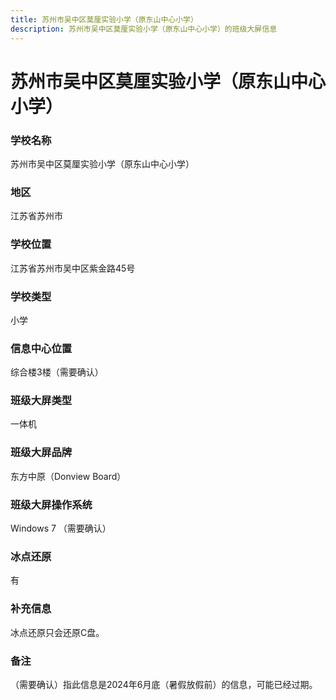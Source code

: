 ```yaml
---
title: 苏州市吴中区莫厘实验小学（原东山中心小学）
description: 苏州市吴中区莫厘实验小学（原东山中心小学）的班级大屏信息
---
```


# 苏州市吴中区莫厘实验小学（原东山中心小学）

### 学校名称

苏州市吴中区莫厘实验小学（原东山中心小学）

### 地区

江苏省苏州市

### 学校位置

江苏省苏州市吴中区紫金路45号

### 学校类型

小学

### 信息中心位置

综合楼3楼（需要确认）

### 班级大屏类型

一体机

### 班级大屏品牌

东方中原（Donview Board）

### 班级大屏操作系统

Windows 7 （需要确认）

### 冰点还原

有

### 补充信息

冰点还原只会还原C盘。

### 备注

（需要确认）指此信息是2024年6月底（暑假放假前）的信息，可能已经过期。